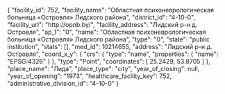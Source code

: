 {
    "facility_id": 752,
    "facility_name": "Областная психоневрологическая больница «Островля» Лидского района",
    "district_id": "4-10-0",
    "facility_url": "http:\/\/opnb.by\/",
    "facility_address": "Лидский р-н д. Островля",
    "ap_1": "0",
    "name": "Областная психоневрологическая больница «Островля» Лидского района",
    "type": "0",
    "state": "public institution",
    "stats": [],
    "med_id": 10214655,
    "address": "Лидский р-н д. Островля",
    "coord_x_y": {
        "crs": {
            "type": "name",
            "properties": {
                "name": "EPSG:4326"
            }
        },
        "type": "Point",
        "coordinates": [
            25.2429,
            53.8705
        ]
    },
    "place_name": "Лида",
    "place_type": "city",
    "year_of_closing": null,
    "year_of_opening": "1973",
    "healthcare_facility_key": 752,
    "administrative_division_id": "4-10-0"
}